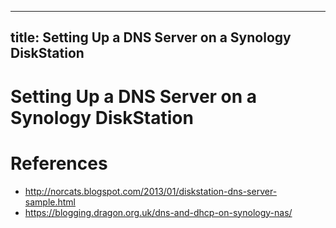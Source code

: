 ___
title: Setting Up a DNS Server on a Synology DiskStation
---
# Setting Up a DNS Server on a Synology DiskStation

# References
* <http://norcats.blogspot.com/2013/01/diskstation-dns-server-sample.html>
* <https://blogging.dragon.org.uk/dns-and-dhcp-on-synology-nas/>
